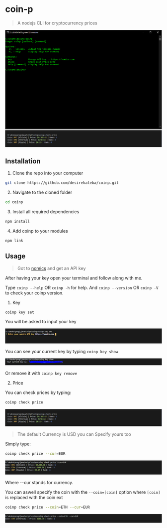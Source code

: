 # coin-p
>A nodejs CLI for cryptocurrency prices

![image](./screenshot.png)
![image](./screenshot2.png)

## Installation

1. Clone the repo into your computer

```bash
git clone https://github.com/desirekaleba/coinp.git
```

2. Navigate to the cloned folder

```bash
cd coinp
```

3. Install all required dependencies

```bash
npm install
```

4. Add coinp to your modules

```bash
npm link
```

## Usage

>Got to [nomics](https://nomics.com) and get an API key

After having your key open your terminal and follow along with me.

Type `coinp --help` OR `coinp -h` for help. And `coinp --version` OR `coinp -V` to check your coinp version.

1. Key

```bash
coinp key set
```

You will be asked to input your key

![image](input-key.png)

You can see your current key by typing `coinp key show`

![image](./currentkey-image.png)

Or remove it with `coinp key remove`

2. Price

You can check prices by typing:

```bash
coinp check price
```

![prices](./screenshot2.png)

> The default Currency is USD you can Specify yours too

Simply type:

```bash
coinp check price --cur=EUR
```

![prices in euro](./prices-eur.png)

Where --cur stands for currency.

You can aswell specify the coin with the `--coin=[coin]` option where `[coin]` is replaced with the coin ext

```bash
coinp check price --coin=ETH --cur=EUR
```

![prices with options](./check-price-with-options.png)